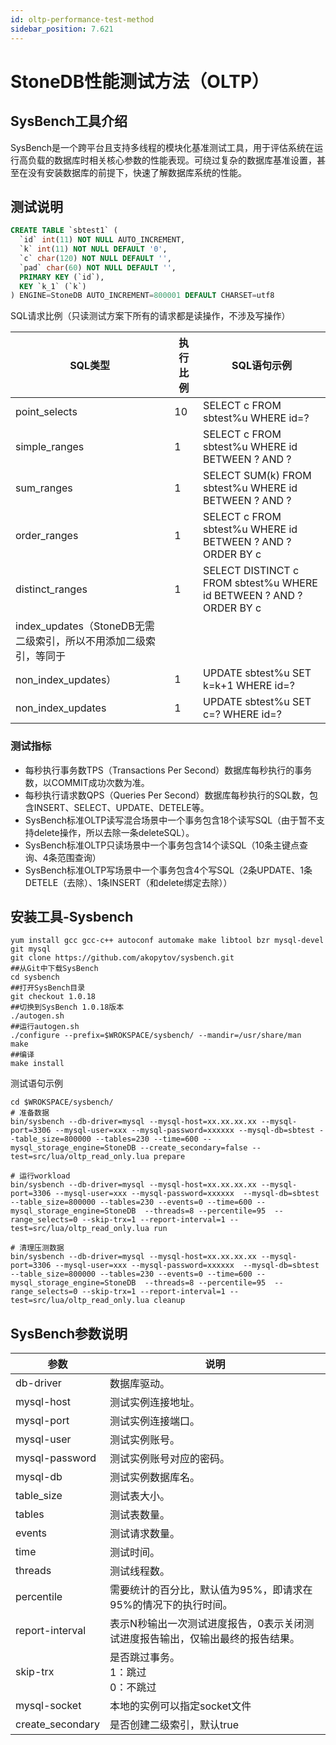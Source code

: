 ```yaml
---
id: oltp-performance-test-method
sidebar_position: 7.621
---
```


# StoneDB性能测试方法（OLTP）

## SysBench工具介绍
SysBench是一个跨平台且支持多线程的模块化基准测试工具，用于评估系统在运行高负载的数据库时相关核心参数的性能表现。可绕过复杂的数据库基准设置，甚至在没有安装数据库的前提下，快速了解数据库系统的性能。
## 测试说明
```sql
CREATE TABLE `sbtest1` (
  `id` int(11) NOT NULL AUTO_INCREMENT,
  `k` int(11) NOT NULL DEFAULT '0',
  `c` char(120) NOT NULL DEFAULT '',
  `pad` char(60) NOT NULL DEFAULT '',
  PRIMARY KEY (`id`),
  KEY `k_1` (`k`)
) ENGINE=StoneDB AUTO_INCREMENT=800001 DEFAULT CHARSET=utf8
```
SQL请求比例（只读测试方案下所有的请求都是读操作，不涉及写操作）

| SQL类型 | 执行比例 | SQL语句示例 |
| --- | --- | --- |
| point_selects | 10 | SELECT c FROM sbtest%u WHERE id=? |
| simple_ranges | 1 | SELECT c FROM sbtest%u WHERE id BETWEEN ? AND ? |
| sum_ranges | 1 | SELECT SUM(k) FROM sbtest%u WHERE id BETWEEN ? AND ? |
| order_ranges | 1 | SELECT c FROM sbtest%u WHERE id BETWEEN ? AND ? ORDER BY c |
| distinct_ranges | 1 | SELECT DISTINCT c FROM sbtest%u WHERE id BETWEEN ? AND ? ORDER BY c |
| index_updates（StoneDB无需二级索引，所以不用添加二级索引，等同于
non_index_updates） | 1 | UPDATE sbtest%u SET k=k+1 WHERE id=? |
| non_index_updates | 1 | UPDATE sbtest%u SET c=? WHERE id=? |

### 测试指标

- 每秒执行事务数TPS（Transactions Per Second）数据库每秒执行的事务数，以COMMIT成功次数为准。
- 每秒执行请求数QPS（Queries Per Second）数据库每秒执行的SQL数，包含INSERT、SELECT、UPDATE、DETELE等。
- SysBench标准OLTP读写混合场景中一个事务包含18个读写SQL（由于暂不支持delete操作，所以去除一条deleteSQL）。
- SysBench标准OLTP只读场景中一个事务包含14个读SQL（10条主键点查询、4条范围查询）
- SysBench标准OLTP写场景中一个事务包含4个写SQL（2条UPDATE、1条DETELE（去除）、1条INSERT（和delete绑定去除））
## 安装工具-Sysbench
```shell
yum install gcc gcc-c++ autoconf automake make libtool bzr mysql-devel git mysql
git clone https://github.com/akopytov/sysbench.git
##从Git中下载SysBench
cd sysbench
##打开SysBench目录
git checkout 1.0.18
##切换到SysBench 1.0.18版本
./autogen.sh
##运行autogen.sh
./configure --prefix=$WROKSPACE/sysbench/ --mandir=/usr/share/man
make
##编译
make install
```
测试语句示例
```shell
cd $WROKSPACE/sysbench/
# 准备数据
bin/sysbench --db-driver=mysql --mysql-host=xx.xx.xx.xx --mysql-port=3306 --mysql-user=xxx --mysql-password=xxxxxx --mysql-db=sbtest --table_size=800000 --tables=230 --time=600 --mysql_storage_engine=StoneDB --create_secondary=false --test=src/lua/oltp_read_only.lua prepare

# 运行workload
bin/sysbench --db-driver=mysql --mysql-host=xx.xx.xx.xx --mysql-port=3306 --mysql-user=xxx --mysql-password=xxxxxx  --mysql-db=sbtest --table_size=800000 --tables=230 --events=0 --time=600 --mysql_storage_engine=StoneDB  --threads=8 --percentile=95  --range_selects=0 --skip-trx=1 --report-interval=1 --test=src/lua/oltp_read_only.lua run

# 清理压测数据
bin/sysbench --db-driver=mysql --mysql-host=xx.xx.xx.xx --mysql-port=3306 --mysql-user=xxx --mysql-password=xxxxxx  --mysql-db=sbtest --table_size=800000 --tables=230 --events=0 --time=600 --mysql_storage_engine=StoneDB  --threads=8 --percentile=95  --range_selects=0 --skip-trx=1 --report-interval=1 --test=src/lua/oltp_read_only.lua cleanup

```
## SysBench参数说明
| **参数** | **说明** |
| --- | --- |
| db-driver | 数据库驱动。 |
| mysql-host | 测试实例连接地址。 |
| mysql-port | 测试实例连接端口。 |
| mysql-user | 测试实例账号。 |
| mysql-password | 测试实例账号对应的密码。 |
| mysql-db | 测试实例数据库名。 |
| table_size | 测试表大小。 |
| tables | 测试表数量。 |
| events | 测试请求数量。 |
| time | 测试时间。 |
| threads | 测试线程数。 |
| percentile | 需要统计的百分比，默认值为95%，即请求在95%的情况下的执行时间。 |
| report-interval | 表示N秒输出一次测试进度报告，0表示关闭测试进度报告输出，仅输出最终的报告结果。 |
| skip-trx | 是否跳过事务。<br> 1：跳过<br> 0：不跳过 |
| mysql-socket | 本地的实例可以指定socket文件 |
| create_secondary | 是否创建二级索引，默认true |




